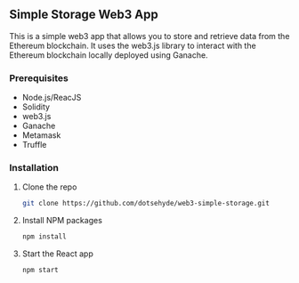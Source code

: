 ## Simple Storage Web3 App

This is a simple web3 app that allows you to store and retrieve data from the Ethereum blockchain. It uses the web3.js library to interact with the Ethereum blockchain locally deployed using Ganache.

### Prerequisites

- Node.js/ReacJS
- Solidity
- web3.js
- Ganache
- Metamask
- Truffle

### Installation

1. Clone the repo
   ```sh
   git clone https://github.com/dotsehyde/web3-simple-storage.git
   ```
   
2. Install NPM packages
   ```sh
   npm install
   ```

3. Start the React app
   ```sh
   npm start
   ```

